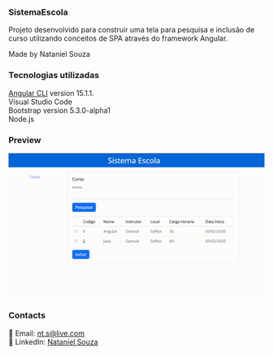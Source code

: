 ### SistemaEscola

Projeto desenvolvido para construir uma tela para pesquisa e inclusão de curso utilizando conceitos de SPA através do framework Angular.

Made by Nataniel Souza

### Tecnologias utilizadas

 [Angular CLI](https://github.com/angular/angular-cli) version 15.1.1.</br>
 Visual Studio Code </br>
 Bootstrap version 5.3.0-alpha1 </br>
 Node.js


### Preview

![preview](image/preview.gif)


### Contacts

📧 Email: nt.s@live.com  </br>
👤 LinkedIn: [Nataniel Souza](https://www.linkedin.com/in/nataniel-souza)

